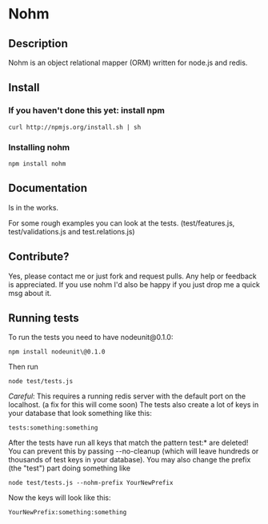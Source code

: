 # Nohm

## Description

Nohm is an object relational mapper (ORM) written for node.js and redis.

## Install
### If you haven't done this yet: install npm 

    curl http://npmjs.org/install.sh | sh

### Installing nohm

    npm install nohm

## Documentation
Is in the works.

For some rough examples you can look at the tests. (test/features.js, test/validations.js and test.relations.js)

## Contribute?

Yes, please contact me or just fork and request pulls. Any help or feedback is appreciated. If you use nohm I'd also be happy if you just drop me a quick msg about it.

## Running tests
To run the tests you need to have nodeunit\@0.1.0:

    npm install nodeunit\@0.1.0

Then run

    node test/tests.js

*Careful*: This requires a running redis server with the default port on the localhost. (a fix for this will come soon)
The tests also create a lot of keys in your database that look something like this: 

    tests:something:something

After the tests have run all keys that match the pattern test:* are deleted!
You can prevent this by passing --no-cleanup (which will leave hundreds or thousands of test keys in your database).
You may also change the prefix (the "test") part doing something like

    node test/tests.js --nohm-prefix YourNewPrefix

Now the keys will look like this:

    YourNewPrefix:something:something